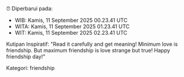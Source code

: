 ⏰ Diperbarui pada:
- WIB: Kamis, 11 September 2025 00.23.41 UTC
- WITA: Kamis, 11 September 2025 01.23.41 UTC
- WIT: Kamis, 11 September 2025 02.23.41 UTC

Kutipan Inspiratif:
"Read it carefully and get meaning! Minimum love is friendship. But maximum friendship is love strange but true! Happy friendship day!"


Kategori: friendship

